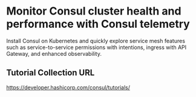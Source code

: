 # Monitor Consul cluster health and performance with Consul telemetry

Install Consul on Kubernetes and quickly explore service mesh features such as service-to-service permissions with intentions, ingress with API Gateway, and enhanced observability.

## Tutorial Collection URL

https://developer.hashicorp.com/consul/tutorials/